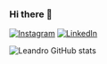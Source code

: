 ### Hi there 👋

[![Instagram](https://img.shields.io/badge/Instagram-%23E4405F.svg?logo=Instagram&logoColor=white)](https://www.instagram.com/lean_lp/)
[![LinkedIn](https://custom-icon-badges.demolab.com/badge/LinkedIn-0A66C2?logo=linkedin-white&logoColor=fff)](https://www.linkedin.com/in/leandro-penha-de-paula-80396522b/)

![Leandro GitHub stats](https://github-readme-stats.vercel.app/api?username=Leandrolpz&show_icons=true&theme=radical)


